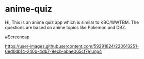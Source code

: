 # anime-quiz

Hi, This is an anime quiz app which is similar to KBC/WWTBM. The questions are based on anime topics like Pokemon and DBZ.

#Screencap 


https://user-images.githubusercontent.com/59291824/220613251-6ed0db14-240b-4db7-9ecb-abae065cf7e1.mp4








